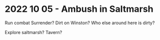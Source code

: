 # 2022 10 05 - Ambush in Saltmarsh

Run combat
Surrender?
Dirt on Winston?
Who else around here is dirty?

Explore saltmarsh?
Tavern?
